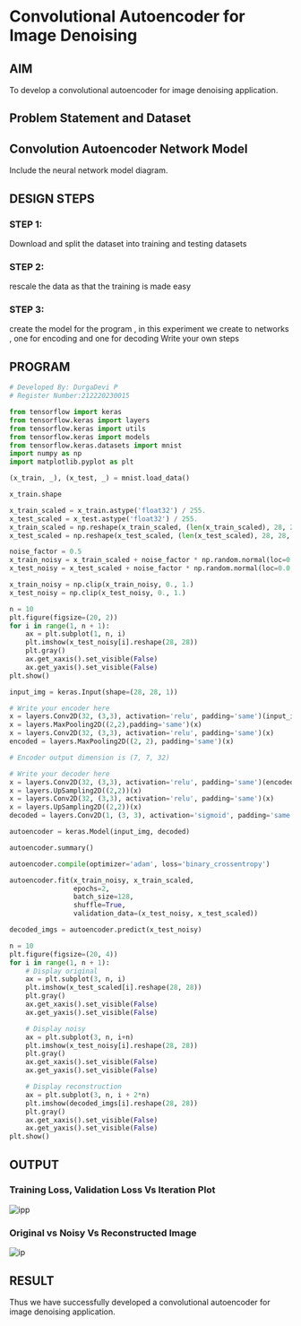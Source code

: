 # Convolutional Autoencoder for Image Denoising

## AIM

To develop a convolutional autoencoder for image denoising application.

## Problem Statement and Dataset

## Convolution Autoencoder Network Model

Include the neural network model diagram.

## DESIGN STEPS

### STEP 1:

Download and split the dataset into training and testing datasets
### STEP 2:

rescale the data as that the training is made easy
### STEP 3:

create the model for the program , in this experiment we create to networks , one for encoding and one for decoding Write your own steps


## PROGRAM
```py
# Developed By: DurgaDevi P
# Register Number:212220230015

from tensorflow import keras
from tensorflow.keras import layers
from tensorflow.keras import utils
from tensorflow.keras import models
from tensorflow.keras.datasets import mnist
import numpy as np
import matplotlib.pyplot as plt

(x_train, _), (x_test, _) = mnist.load_data()

x_train.shape

x_train_scaled = x_train.astype('float32') / 255.
x_test_scaled = x_test.astype('float32') / 255.
x_train_scaled = np.reshape(x_train_scaled, (len(x_train_scaled), 28, 28, 1))
x_test_scaled = np.reshape(x_test_scaled, (len(x_test_scaled), 28, 28, 1))

noise_factor = 0.5
x_train_noisy = x_train_scaled + noise_factor * np.random.normal(loc=0.0, scale=1.0, size=x_train_scaled.shape) 
x_test_noisy = x_test_scaled + noise_factor * np.random.normal(loc=0.0, scale=1.0, size=x_test_scaled.shape) 

x_train_noisy = np.clip(x_train_noisy, 0., 1.)
x_test_noisy = np.clip(x_test_noisy, 0., 1.)

n = 10
plt.figure(figsize=(20, 2))
for i in range(1, n + 1):
    ax = plt.subplot(1, n, i)
    plt.imshow(x_test_noisy[i].reshape(28, 28))
    plt.gray()
    ax.get_xaxis().set_visible(False)
    ax.get_yaxis().set_visible(False)
plt.show()

input_img = keras.Input(shape=(28, 28, 1))

# Write your encoder here
x = layers.Conv2D(32, (3,3), activation='relu', padding='same')(input_img)
x = layers.MaxPooling2D((2,2),padding='same')(x)
x = layers.Conv2D(32, (3,3), activation='relu', padding='same')(x)
encoded = layers.MaxPooling2D((2, 2), padding='same')(x)

# Encoder output dimension is (7, 7, 32)

# Write your decoder here
x = layers.Conv2D(32, (3,3), activation='relu', padding='same')(encoded)
x = layers.UpSampling2D((2,2))(x)
x = layers.Conv2D(32, (3,3), activation='relu', padding='same')(x)
x = layers.UpSampling2D((2,2))(x)
decoded = layers.Conv2D(1, (3, 3), activation='sigmoid', padding='same')(x)

autoencoder = keras.Model(input_img, decoded)

autoencoder.summary()

autoencoder.compile(optimizer='adam', loss='binary_crossentropy')

autoencoder.fit(x_train_noisy, x_train_scaled,
                epochs=2,
                batch_size=128,
                shuffle=True,
                validation_data=(x_test_noisy, x_test_scaled))

decoded_imgs = autoencoder.predict(x_test_noisy)

n = 10
plt.figure(figsize=(20, 4))
for i in range(1, n + 1):
    # Display original
    ax = plt.subplot(3, n, i)
    plt.imshow(x_test_scaled[i].reshape(28, 28))
    plt.gray()
    ax.get_xaxis().set_visible(False)
    ax.get_yaxis().set_visible(False)

    # Display noisy
    ax = plt.subplot(3, n, i+n)
    plt.imshow(x_test_noisy[i].reshape(28, 28))
    plt.gray()
    ax.get_xaxis().set_visible(False)
    ax.get_yaxis().set_visible(False)    

    # Display reconstruction
    ax = plt.subplot(3, n, i + 2*n)
    plt.imshow(decoded_imgs[i].reshape(28, 28))
    plt.gray()
    ax.get_xaxis().set_visible(False)
    ax.get_yaxis().set_visible(False)
plt.show()
```

## OUTPUT

### Training Loss, Validation Loss Vs Iteration Plot
![ipp](https://user-images.githubusercontent.com/75235704/201088621-e5461ac9-8492-4444-8748-704bc578174c.jpeg)


### Original vs Noisy Vs Reconstructed Image

![ip](https://user-images.githubusercontent.com/75235704/201084703-f4e8cb19-4b69-48df-b7c9-5a57b5529020.png)


## RESULT
Thus we have successfully developed a convolutional autoencoder for image denoising application.
